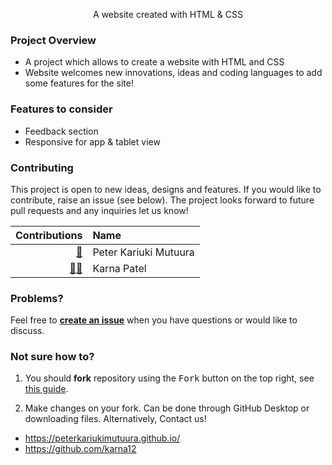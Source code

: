 <p align="center">
  A website created with HTML & CSS
</p>

### Project Overview

- A project which allows to create a website with HTML and CSS  
- Website welcomes new innovations, ideas and coding languages to add some features for the site!

### Features to consider

 - Feedback section
 - Responsive for app & tablet view


### Contributing

This project is open to new ideas, designs and features. If you would like to contribute, raise an issue (see below). The project looks forward to future pull requests and any inquiries let us know!

<!-- ALL-CONTRIBUTORS-LIST:START -->

| Contributions | Name |
| ----: | :---- |
| [🔢](# "Content") | Peter Kariuki Mutuura |
| [🔢📖](# "Content, Documentation") | Karna Patel |

<!-- ALL-CONTRIBUTORS-LIST:END -->

### Problems?

Feel free to [**create an issue**](https://github.com/peterkariukimutuura/newspaperWebsite/issues) when you have questions or would like to discuss.

### Not sure how to?

1. You should **fork** repository using the <kbd>Fork</kbd> button on the top right, see [this guide](https://help.github.com/articles/fork-a-repo/#fork-an-example-repository).

2. Make changes on your fork. Can be done through GitHub Desktop or downloading files. Alternatively, Contact us!

- https://peterkariukimutuura.github.io/
- https://github.com/karna12

